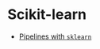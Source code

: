 # Scikit-learn

- [Pipelines with `sklearn`](https://towardsdatascience.com/introduction-to-scikit-learn-pipelines-454a7a1ad3f4)
